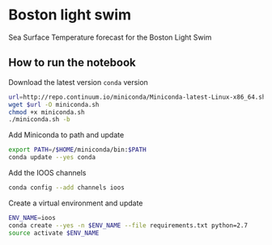 # Boston light swim

Sea Surface Temperature forecast for the Boston Light Swim


## How to run the notebook

Download the latest version `conda` version

```bash
url=http://repo.continuum.io/miniconda/Miniconda-latest-Linux-x86_64.sh
wget $url -O miniconda.sh
chmod +x miniconda.sh
./miniconda.sh -b
```

Add Miniconda to path and update

```bash
export PATH=/$HOME/miniconda/bin:$PATH
conda update --yes conda
```

Add the IOOS channels
```bash
conda config --add channels ioos
```

Create a virtual environment and update

```bash
ENV_NAME=ioos
conda create --yes -n $ENV_NAME --file requirements.txt python=2.7
source activate $ENV_NAME
```
